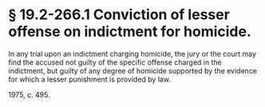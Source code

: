 # § 19.2-266.1 Conviction of lesser offense on indictment for homicide.

<p>In any trial upon an indictment charging homicide, the jury or the court may find the accused not guilty of the specific offense charged in the indictment, but guilty of any degree of homicide supported by the evidence for which a lesser punishment is provided by law.</p><p>1975, c. 495.</p>